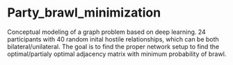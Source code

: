 # Party_brawl_minimization
Conceptual modeling of a graph problem based on deep learning.
24 participants with 40 random inital hostile relationships, which can be both bilateral/unilateral.
The goal is to find the proper network setup to find the optimal/partialy optimal adjacency matrix with minimum probability of brawl.
